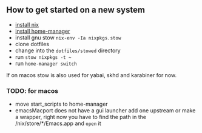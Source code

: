 ## How to get started on a new system
  * [install nix](https://nixos.org "nixos")
  * [install home-manager](https://github.com/nix-community/home-manager#installation)
  * install gnu stow `nix-env -Ia nixpkgs.stow`
  * clone dotfiles
  * change into the `dotfiles/stowed` directory
  * run `stow nixpkgs -t ~`
  * run `home-manager switch`

If on macos stow is also used for yabai, skhd and karabiner for now.



### TODO: for macos
  * move start_scripts to home-manager
  * emacsMacport does not have a gui launcher add one upstream or make a wrapper, right now you have to find the path in the /nix/store/*/Emacs.app and `open` it

